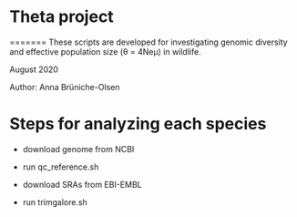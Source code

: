 # Theta project
=======
These scripts are developed for investigating genomic diversity and effective population size (θ = 4Neμ) in wildlife.

August 2020

Author: Anna Brüniche-Olsen

# Steps for analyzing each species
- download genome from NCBI
- run qc_reference.sh

- download SRAs from EBI-EMBL
- run trimgalore.sh

